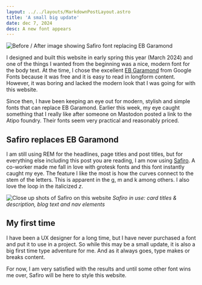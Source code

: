 ```yaml
---
layout: ../../layouts/MarkdownPostLayout.astro
title: 'A small big update'
date: dec 7, 2024   
desc: A new font appears
---
```


![Before / After image showing Safiro font replacing EB Garamond](/post-images/small_big_update_01.png)

I designed and built this website in early spring this year (March 2024) and one of the things I wanted from the beginning was a nice, modern font for the body text. At the time, I chose the excellent [EB Garamond](https://fonts.google.com/specimen/EB+Garamond) from Google Fonts because it was free and it is easy to read in longform content. However, it was boring and lacked the modern look that I was going for with this website. 

Since then, I have been keeping an eye out for modern, stylish and simple fonts that can replace EB Garamond. Earlier this week, my eye caught something that I really like after someone on Mastodon posted a link to the Atipo foundry. Their fonts seem very practical and reasonably priced. 


## Safiro replaces EB Garamond
I am still using REM for the headlines, page titles and post titles, but for everything else including this post you are reading, I am now using [Safiro](https://www.atipofoundry.com/fonts/safiro). A co-worker made me fall in love with grotesk fonts and this font instantly caught my eye. The feature I like the most is how the curves connect to the stem of the letters. This is apparent in the g, m and k among others. I also love the loop in the italicized _z_. 

![Close up shots of Safiro on this website](/post-images/small_big_update_02.png)
_Safiro in use: card titles & description, blog text and nav elements_

## My first time 
I have been a UX designer for a long time, but I have never purchased a font and put it to use in a project. So while this may be a small update, it is also a big first time type adventure for me. And as it always goes, type makes or breaks content. 

For now, I am very satisfied with the results and until some other font wins me over, Safiro will be here to style this website.